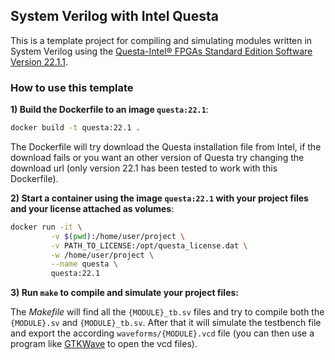 ## System Verilog with Intel Questa

This is a template project for compiling and simulating modules written in
System Verilog using the [Questa-Intel® FPGAs Standard Edition Software Version 22.1.1](https://www.intel.com/content/www/us/en/software-kit/774037/questa-intel-fpgas-standard-edition-software-version-22-1-1.html).

### How to use this template

**1) Build the Dockerfile to an image `questa:22.1`**:
```bash
docker build -t questa:22.1 .
```
The Dockerfile will try download the Questa installation file from Intel, if
the download fails or you want an other version of Questa try changing the
download url (only version 22.1 has been tested to work with this Dockerfile).

**2) Start a container using the image `questa:22.1` with your project files
and your license attached as volumes**:
```bash
docker run -it \
         -v $(pwd):/home/user/project \
         -v PATH_TO_LICENSE:/opt/questa_license.dat \
         -w /home/user/project \
         --name questa \
         questa:22.1
```

**3) Run `make` to compile and simulate your project files:**

The *Makefile* will find all the `{MODULE}_tb.sv` files and try to compile
both the `{MODULE}.sv` and `{MODULE}_tb.sv`. After that it will simulate the
testbench file and export the according `waveforms/{MODULE}.vcd` file (you can
then use a program like [GTKWave](https://gtkwave.sourceforge.net/) to open
the vcd files).
